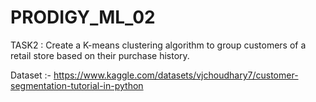 # PRODIGY_ML_02

TASK2 : Create a K-means clustering algorithm to group customers of a retail store based on their purchase history.

Dataset :- https://www.kaggle.com/datasets/vjchoudhary7/customer-segmentation-tutorial-in-python
